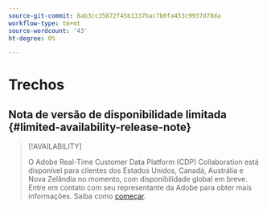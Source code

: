 ```yaml
---
source-git-commit: 8ab3cc35872f45b1337bac7b0fa453c9937d78da
workflow-type: tm+mt
source-wordcount: '43'
ht-degree: 0%

---
```

# Trechos

## Nota de versão de disponibilidade limitada {#limited-availability-release-note}

>[!AVAILABILITY]
>
>O Adobe Real-Time Customer Data Platform (CDP) Collaboration está disponível para clientes dos Estados Unidos, Canadá, Austrália e Nova Zelândia no momento, com disponibilidade global em breve. Entre em contato com seu representante da Adobe para obter mais informações. Saiba como [começar](/help/guide/home.md#get-started).



